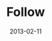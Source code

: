 ---
layout: music 
title: "Follow"
series: "Follow the Leader"
date: 2013-02-11 
description: "Chuck talks about how following the leader can change your beliefs and actions."
audio: "http://www.crossroads.net/players/media/hq/followtheleader-01.mp3"
audio-duration: "36:28"
src: "http://www.crossroads.net/players/media/mediumHz/190x110_FL.jpg"
---